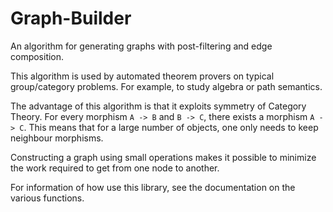 # Graph-Builder
An algorithm for generating graphs with post-filtering and edge composition.

This algorithm is used by automated theorem provers on typical group/category problems.
For example, to study algebra or path semantics.

The advantage of this algorithm is that it exploits symmetry of Category Theory.
For every morphism `A -> B` and `B -> C`, there exists a morphism `A -> C`.
This means that for a large number of objects, one only needs to keep neighbour morphisms.

Constructing a graph using small operations makes it possible to
minimize the work required to get from one node to another.

For information of how use this library, see the documentation on the various functions.
